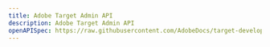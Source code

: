 ```yaml
---
title: Adobe Target Admin API
description: Adobe Target Admin API
openAPISpec: https://raw.githubusercontent.com/AdobeDocs/target-developers/main/src/admin-api.json 
--- 
```





